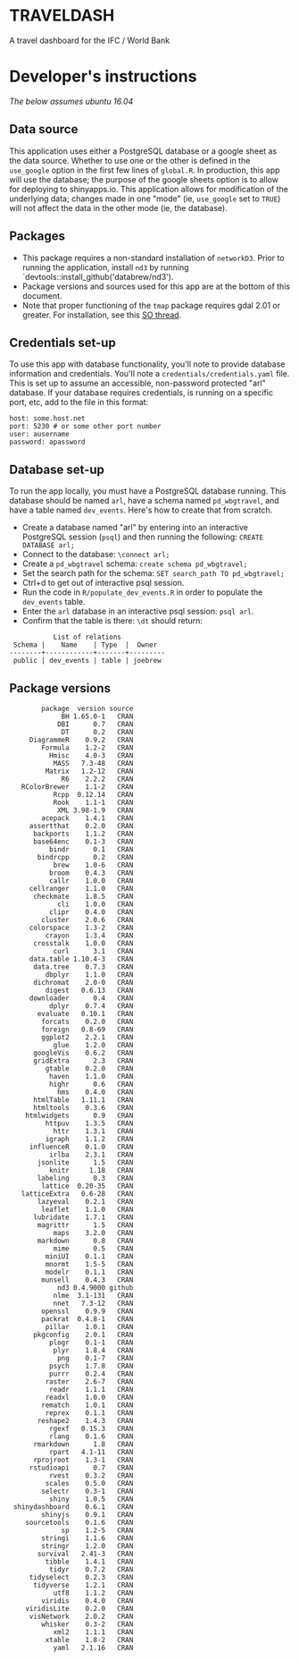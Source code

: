 # TRAVELDASH
A travel dashboard for the IFC / World Bank

# Developer's instructions

_The below assumes ubuntu 16.04_

## Data source

This application uses either a PostgreSQL database or a google sheet as the data source. Whether to use one or the other is defined in the `use_google` option in the first few lines of `global.R`. In production, this app will use the database; the purpose of the google sheets option is to allow for deploying to shinyapps.io. This application allows for modification of the underlying data; changes made in one "mode" (ie, `use_google` set to `TRUE`) will not affect the data in the other mode (ie, the database).

## Packages

- This package requires a non-standard installation of `networkD3`. Prior to running the application, install `nd3` by running `devtools::install_github('databrew/nd3').
- Package versions and sources used for this app are at the bottom of this document.
- Note that proper functioning of the `tmap` package requires gdal 2.01 or greater. For installation, see this [SO thread](https://stackoverflow.com/questions/37294127/python-gdal-2-1-installation-on-ubuntu-16-04).

## Credentials set-up

To use this app with database functionality, you'll note to provide database information and credentials. You'll note a `credentials/credentials.yaml` file. This is set up to assume an accessible, non-password protected "arl" database. If your database requires credentials, is running on a specific port, etc, add to the file in this format:

```
host: some.host.net
port: 5230 # or some other port number
user: ausername
password: apassword
```

## Database set-up

To run the app locally, you must have a PostgreSQL database running. This database should be named `arl`, have a schema named `pd_wbgtravel`, and have a table named `dev_events`. Here's how to create that from scratch.

- Create a database named "arl" by entering into an interactive PostgreSQL session (`psql`) and then running the following: `CREATE DATABASE arl;`
- Connect to the database: `\connect arl;`
- Create a `pd_wbgtravel` schema: `create schema pd_wbgtravel;`
- Set the search path for the schema: `SET search_path TO pd_wbgtravel;`
- Ctrl+d to get out of interactive psql session.
- Run the code in `R/populate_dev_events.R` in order to populate the `dev_events` table.
- Enter the `arl` database in an interactive psql session: `psql arl`.
- Confirm that the table is there: `\dt` should return:

```
           List of relations
 Schema |    Name    | Type  |  Owner  
--------+------------+-------+---------
 public | dev_events | table | joebrew

```


## Package versions

```
        package  version source
             BH 1.65.0-1   CRAN
            DBI      0.7   CRAN
             DT      0.2   CRAN
     DiagrammeR    0.9.2   CRAN
        Formula    1.2-2   CRAN
          Hmisc    4.0-3   CRAN
           MASS   7.3-48   CRAN
         Matrix   1.2-12   CRAN
             R6    2.2.2   CRAN
   RColorBrewer    1.1-2   CRAN
           Rcpp  0.12.14   CRAN
           Rook    1.1-1   CRAN
            XML 3.98-1.9   CRAN
        acepack    1.4.1   CRAN
     assertthat    0.2.0   CRAN
      backports    1.1.2   CRAN
      base64enc    0.1-3   CRAN
          bindr      0.1   CRAN
       bindrcpp      0.2   CRAN
           brew    1.0-6   CRAN
          broom    0.4.3   CRAN
          callr    1.0.0   CRAN
     cellranger    1.1.0   CRAN
      checkmate    1.8.5   CRAN
            cli    1.0.0   CRAN
          clipr    0.4.0   CRAN
        cluster    2.0.6   CRAN
     colorspace    1.3-2   CRAN
         crayon    1.3.4   CRAN
      crosstalk    1.0.0   CRAN
           curl      3.1   CRAN
     data.table 1.10.4-3   CRAN
      data.tree    0.7.3   CRAN
         dbplyr    1.1.0   CRAN
      dichromat    2.0-0   CRAN
         digest   0.6.13   CRAN
     downloader      0.4   CRAN
          dplyr    0.7.4   CRAN
       evaluate   0.10.1   CRAN
        forcats    0.2.0   CRAN
        foreign   0.8-69   CRAN
        ggplot2    2.2.1   CRAN
           glue    1.2.0   CRAN
      googleVis    0.6.2   CRAN
      gridExtra      2.3   CRAN
         gtable    0.2.0   CRAN
          haven    1.1.0   CRAN
          highr      0.6   CRAN
            hms    0.4.0   CRAN
      htmlTable   1.11.1   CRAN
      htmltools    0.3.6   CRAN
    htmlwidgets      0.9   CRAN
         httpuv    1.3.5   CRAN
           httr    1.3.1   CRAN
         igraph    1.1.2   CRAN
     influenceR    0.1.0   CRAN
          irlba    2.3.1   CRAN
       jsonlite      1.5   CRAN
          knitr     1.18   CRAN
       labeling      0.3   CRAN
        lattice  0.20-35   CRAN
   latticeExtra   0.6-28   CRAN
       lazyeval    0.2.1   CRAN
        leaflet    1.1.0   CRAN
      lubridate    1.7.1   CRAN
       magrittr      1.5   CRAN
           maps    3.2.0   CRAN
       markdown      0.8   CRAN
           mime      0.5   CRAN
         miniUI    0.1.1   CRAN
         mnormt    1.5-5   CRAN
         modelr    0.1.1   CRAN
        munsell    0.4.3   CRAN
            nd3 0.4.9000 github
           nlme  3.1-131   CRAN
           nnet   7.3-12   CRAN
        openssl    0.9.9   CRAN
        packrat  0.4.8-1   CRAN
         pillar    1.0.1   CRAN
      pkgconfig    2.0.1   CRAN
          plogr    0.1-1   CRAN
           plyr    1.8.4   CRAN
            png    0.1-7   CRAN
          psych    1.7.8   CRAN
          purrr    0.2.4   CRAN
         raster    2.6-7   CRAN
          readr    1.1.1   CRAN
         readxl    1.0.0   CRAN
        rematch    1.0.1   CRAN
         reprex    0.1.1   CRAN
       reshape2    1.4.3   CRAN
          rgexf   0.15.3   CRAN
          rlang    0.1.6   CRAN
      rmarkdown      1.8   CRAN
          rpart   4.1-11   CRAN
      rprojroot    1.3-1   CRAN
     rstudioapi      0.7   CRAN
          rvest    0.3.2   CRAN
         scales    0.5.0   CRAN
        selectr    0.3-1   CRAN
          shiny    1.0.5   CRAN
 shinydashboard    0.6.1   CRAN
        shinyjs    0.9.1   CRAN
    sourcetools    0.1.6   CRAN
             sp    1.2-5   CRAN
        stringi    1.1.6   CRAN
        stringr    1.2.0   CRAN
       survival   2.41-3   CRAN
         tibble    1.4.1   CRAN
          tidyr    0.7.2   CRAN
     tidyselect    0.2.3   CRAN
      tidyverse    1.2.1   CRAN
           utf8    1.1.2   CRAN
        viridis    0.4.0   CRAN
    viridisLite    0.2.0   CRAN
     visNetwork    2.0.2   CRAN
        whisker    0.3-2   CRAN
           xml2    1.1.1   CRAN
         xtable    1.8-2   CRAN
           yaml   2.1.16   CRAN
```
